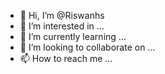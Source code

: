 - 👋 Hi, I’m @Riswanhs
- 👀 I’m interested in ...
- 🌱 I’m currently learning ...
- 💞️ I’m looking to collaborate on ...
- 📫 How to reach me ...

<!---
Riswanhs/Riswanhs is a ✨ special ✨ repository because its `README.md` (this file) appears on your GitHub profile.
You can click the Preview link to take a look at your changes.
--->
